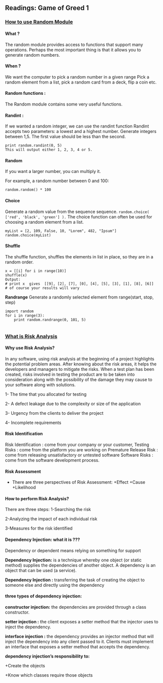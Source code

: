 ## Readings: Game of Greed 1

### [How to use Random Module](https://www.pythonforbeginners.com/random/how-to-use-the-random-module-in-python)

#### **What ?**

The random module provides access to functions that support many operations. Perhaps the most important thing is that it allows you to generate random numbers.

#### **When ?**

We want the computer to pick a random number in a given range Pick a random element from a list, pick a random card from a deck, flip a coin etc. 

#### **Random functions :**

The Random module contains some very useful functions.

#### **Randint :** 
If we wanted a random integer, we can use the randint function Randint accepts two parameters: a lowest and a highest number. Generate integers between 1,5. The first value should be less than the second.


```mport random
print random.randint(0, 5)
This will output either 1, 2, 3, 4 or 5.
```

#### **Random**

If you want a larger number, you can multiply it.

For example, a random number between 0 and 100:

```import random
random.random() * 100
```


#### **Choice**
Generate a random value from the sequence sequence.
`random.choice( ['red', 'black', 'green'] ).`
The choice function can often be used for choosing a random element from a list.

```import random
myList = [2, 109, False, 10, "Lorem", 482, "Ipsum"]
random.choice(myList)
```


#### **Shuffle**
The shuffle function, shuffles the elements in list in place, so they are in a random order.

```from random import shuffle
x = [[i] for i in range(10)]
shuffle(x)
Output:
# print x  gives  [[9], [2], [7], [0], [4], [5], [3], [1], [8], [6]]
# of course your results will vary
```

**Randrange**
Generate a randomly selected element from range(start, stop, step)

```random.randrange(start, stop[, step])
import random
for i in range(3):
    print random.randrange(0, 101, 5)
    
 ```
    
### [What is Risk Analysis](https://www.edureka.co/blog/risk-analysis-in-software-testing/)

#### **Why use Risk Analysis?** 
In any software, using risk analysis at the beginning of a project highlights the potential problem areas. After knowing about the risk areas, it helps the developers and managers to mitigate the risks. When a test plan has been created, risks involved in testing the product are to be taken into consideration along with the possibility of the damage they may cause to your software along with solutions.

1- The time that you allocated for testing

2- A defect leakage due to the complexity or size of the application

3- Urgency from the clients to deliver the project

4- Incomplete requirements

#### **Risk Identification**

Risk Identification : come from your company or your customer,
Testing Risks : come from the platform you are working on
Premature Release Risk : come from releasing unsatisfactory or untested software
Software Risks : come from the software development process.

#### **Risk Assessment**

+ There are three perspectives of Risk Assessment:
   +Effect
   +Cause
   +Likelihood
   
 #### **How to perform Risk Analysis?**

There are three steps:
  1-Searching the risk

  2-Analyzing the impact of each individual risk

  3-Measures for the risk identified
  
  
  #### **Dependency Injection: what it is ???**

Dependency or dependent means relying on something for support

**Dependency Injection:** is a technique whereby one object (or static method) supplies the dependencies of another object. A dependency is an object that can be used (a service).

**Dependency Injection :** transferring the task of creating the object to someone else and directly using the dependency

#### **three types of dependency injection:**

**constructor injection:** the dependencies are provided through a class constructor.

**setter injection :** the client exposes a setter method that the injector uses to inject the dependency.

**interface injection :** the dependency provides an injector method that will inject the dependency into any client passed to it. Clients must implement an interface that exposes a setter method that accepts the dependency.

**dependency injection’s responsibility to:**

  +Create the objects

  +Know which classes require those objects
